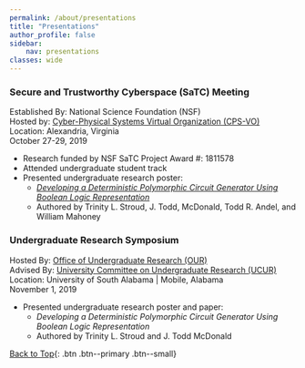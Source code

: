 ```yaml
---
permalink: /about/presentations
title: "Presentations"
author_profile: false
sidebar:
    nav: presentations
classes: wide
---
```


### Secure and Trustworthy Cyberspace (SaTC) Meeting

Established By: National Science Foundation (NSF)\
Hosted by: [Cyber-Physical Systems Virtual Organization (CPS-VO)](https://cps-vo.org/group/satc-pimtg19)\
Location: Alexandria, Virginia\
October 27-29, 2019
- Research funded by NSF SaTC Project Award #: 1811578
- Attended undergraduate student track
- Presented undergraduate research poster:
  - [*Developing a Deterministic Polymorphic Circuit Generator Using Boolean Logic Representation*](https://cps-vo.org/node/65590)
  - Authored by Trinity L. Stroud, J. Todd, McDonald, Todd R. Andel, and William Mahoney

### Undergraduate Research Symposium

Hosted By: [Office of Undergraduate Research (OUR)](https://www.southalabama.edu/programs/our/research-symposium.html)\
Advised By: [University Committee on Undergraduate Research (UCUR)](https://www.southalabama.edu/programs/our/ucur.html)\
Location: University of South Alabama | Mobile, Alabama\
November 1, 2019
- Presented undergraduate research poster and paper:
  - *Developing a Deterministic Polymorphic Circuit Generator Using Boolean Logic Representation*
  - Authored by Trinity L. Stroud and J. Todd McDonald

[Back to Top](#top){: .btn .btn--primary .btn--small}